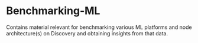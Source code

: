 # Benchmarking-ML
Contains material relevant for benchmarking various ML platforms and node architecture(s) on Discovery and obtaining insights from that data. 

